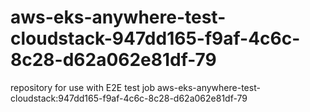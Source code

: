 # aws-eks-anywhere-test-cloudstack-947dd165-f9af-4c6c-8c28-d62a062e81df-79
repository for use with E2E test job aws-eks-anywhere-test-cloudstack:947dd165-f9af-4c6c-8c28-d62a062e81df-79
